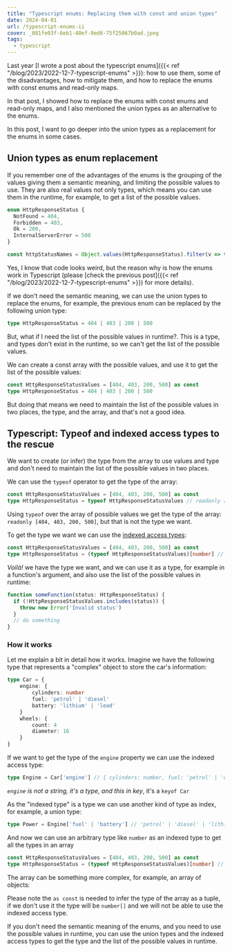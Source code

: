 ```yaml
---
title: "Typescript enums: Replacing them with const and union types"
date: 2024-04-01
url: /typescript-enums-ii
cover: _081fe03f-6eb1-40ef-9ed6-75f25067b0ad.jpeg
tags:
  - typescript
---
```


Last year [I wrote a post about the typescript enums]({{< ref "/blog/2023/2022-12-7-typescript-enums" >}}): how to use them, some of the disadvantages, how to mitigate them, and how to replace the enums with const enums and read-only maps.

In that post, I showed how to replace the enums with const enums and read-only maps, and I also mentioned the union types as an alternative to the enums.

In this post, I want to go deeper into the union types as a replacement for the enums in some cases.

## Union types as enum replacement
If you remember one of the advantages of the enums is the grouping of the values giving them a semantic meaning, and limiting the possible values to use. They are also real values not only types, which means you can use them in the runtime, for example, to get a list of the possible values.

```typescript
enum HttpResponseStatus {
  NotFound = 404,
  Forbidden = 403,
  Ok = 200,
  InternalServerError = 500
}

const httpStatusNames = Object.values(HttpResponseStatus).filter(v => typeof v === 'string')
```
Yes, I know that code looks weird, but the reason why is how the enums work in Typescript (please [check the previous post]({{< ref "/blog/2023/2022-12-7-typescript-enums" >}}) for more details).

If we don't need the semantic meaning, we can use the union types to replace the enums, for example, the previous enum can be replaced by the following union type:

```typescript
type HttpResponseStatus = 404 | 403 | 200 | 500
```

But, what if I need the list of the possible values in runtime?. This is a type, and types don't exist in the runtime, so we can't get the list of the possible values.

We can create a const array with the possible values, and use it to get the list of the possible values:

```typescript
const HttpResponseStatusValues = [404, 403, 200, 500] as const
type HttpResponseStatus = 404 | 403 | 200 | 500
```
But doing that means we need to maintain the list of the possible values in two places, the type, and the array, and that's not a good idea.

## Typescript: Typeof and indexed access types to the rescue

We want to create (or infer) the type from the array to use values and type and don't need to maintain the list of the possible values in two places.

We can use the `typeof` operator to get the type of the array:

```typescript
const HttpResponseStatusValues = [404, 403, 200, 500] as const
type HttpResponseStatus = typeof HttpResponseStatusValues // readonly [404, 403, 200, 500]
```
Using `typeof` over the array of possible values we get the type of the array: `readonly [404, 403, 200, 500]`, but that is not the type we want.

To get the type we want we can use the [indexed access types](https://www.typescriptlang.org/docs/handbook/2/indexed-access-types.html):

```typescript
const HttpResponseStatusValues = [404, 403, 200, 500] as const
type HttpResponseStatus = (typeof HttpResponseStatusValues)[number] // '404' | '403' | '200' | '500'
```
*Voilà!* we have the type we want, and we can use it as a type, for example in a function's argument, and also use the list of the possible values in runtime:

```typescript
function someFunction(status: HttpResponseStatus) {
  if (!HttpResponseStatusValues.includes(status)) {
    throw new Error('Invalid status')
  }
  // do something
}
```

### How it works
Let me explain a bit in detail how it works. Imagine we have the following type that represents a "complex" object to store the car's information:

```typescript
type Car = {
    engine: {
        cylinders: number
        fuel: 'petrol' | 'diesel'
        battery: 'lithium' | 'lead'
    }
    wheels: {
        count: 4
        diameter: 16
    }
}
```

If we want to get the type of the `engine` property we can use the indexed access type:

```typescript
type Engine = Car['engine'] // { cylinders: number, fuel: 'petrol' | 'diesel'}
```

*`engine` is not a string, it's a type, and this in key*, it's a `keyof Car`

As the "indexed type" is a type we can use another kind of type as index, for example, a union type:

```typescript
type Power = Engine['fuel' | 'battery'] // 'petrol' | 'diesel' | 'lithium' | 'lead'
```

And now we can use an arbitrary type like `number` as an indexed type to get all the types in an array

```typescript
const HttpResponseStatusValues = [404, 403, 200, 500] as const
type HttpResponseStatus = (typeof HttpResponseStatusValues)[number] // '404' | '403' | '200' | '500'
```

The array can be something more complex, for example, an array of objects:

Please note the `as const` is needed to infer the type of the array as a tuple, if we don't use it the type will be `number[]` and we will not be able to use the indexed access type.

If you don't need the semantic meaning of the enums, and you need to use the possible values in runtime, you can use the union types and the indexed access types to get the type and the list of the possible values in runtime.

